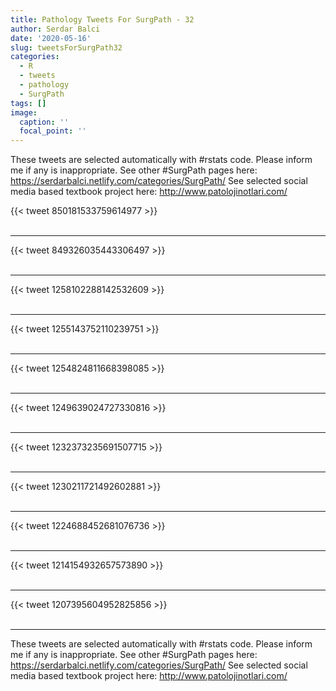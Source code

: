 ```yaml
---
title: Pathology Tweets For SurgPath - 32
author: Serdar Balci
date: '2020-05-16'
slug: tweetsForSurgPath32
categories:
  - R
  - tweets
  - pathology
  - SurgPath
tags: []
image:
  caption: ''
  focal_point: ''
---
```



These tweets are selected automatically with #rstats code. Please inform me if any is inappropriate.
See other #SurgPath pages here: https://serdarbalci.netlify.com/categories/SurgPath/ 
See selected social media based textbook project here: http://www.patolojinotlari.com/

{{< tweet 850181533759614977 >}}
<br>
<br>
<hr>
{{< tweet 849326035443306497 >}}
<br>
<br>
<hr>
{{< tweet 1258102288142532609 >}}
<br>
<br>
<hr>
{{< tweet 1255143752110239751 >}}
<br>
<br>
<hr>
{{< tweet 1254824811668398085 >}}
<br>
<br>
<hr>
{{< tweet 1249639024727330816 >}}
<br>
<br>
<hr>
{{< tweet 1232373235691507715 >}}
<br>
<br>
<hr>
{{< tweet 1230211721492602881 >}}
<br>
<br>
<hr>
{{< tweet 1224688452681076736 >}}
<br>
<br>
<hr>
{{< tweet 1214154932657573890 >}}
<br>
<br>
<hr>
{{< tweet 1207395604952825856 >}}
<br>
<br>
<hr>


These tweets are selected automatically with #rstats code. Please inform me if any is inappropriate.
See other #SurgPath pages here: https://serdarbalci.netlify.com/categories/SurgPath/ 
See selected social media based textbook project here: http://www.patolojinotlari.com/

